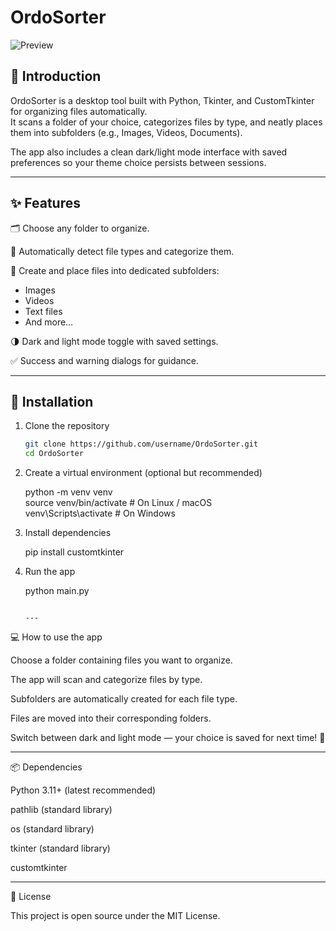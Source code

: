 # OrdoSorter

![Preview](https://github.com/user-attachments/assets/example-preview-image.jpg) <!-- Replace with actual screenshot later -->

## 📖 Introduction

OrdoSorter is a desktop tool built with Python, Tkinter, and CustomTkinter for organizing files automatically.  
It scans a folder of your choice, categorizes files by type, and neatly places them into subfolders (e.g., Images, Videos, Documents).

The app also includes a clean dark/light mode interface with saved preferences so your theme choice persists between sessions.

---

## ✨ Features

🗂 Choose any folder to organize.

🔎 Automatically detect file types and categorize them.

📁 Create and place files into dedicated subfolders:

- Images
- Videos
- Text files
- And more…

🌗 Dark and light mode toggle with saved settings.

✅ Success and warning dialogs for guidance.

---

## 🚀 Installation

1. Clone the repository

   ```bash
   git clone https://github.com/username/OrdoSorter.git
   cd OrdoSorter

   ```

2. Create a virtual environment (optional but recommended)

   python -m venv venv  
   source venv/bin/activate # On Linux / macOS  
   venv\Scripts\activate # On Windows

3. Install dependencies

   pip install customtkinter

4. Run the app

   python main.py

   ```

   ---
   ```

💻 How to use the app

Choose a folder containing files you want to organize.

The app will scan and categorize files by type.

Subfolders are automatically created for each file type.

Files are moved into their corresponding folders.

Switch between dark and light mode — your choice is saved for next time! 🎉

---

📦 Dependencies

Python 3.11+ (latest recommended)

pathlib (standard library)

os (standard library)

tkinter (standard library)

customtkinter

---

📝 License

This project is open source under the MIT License.
